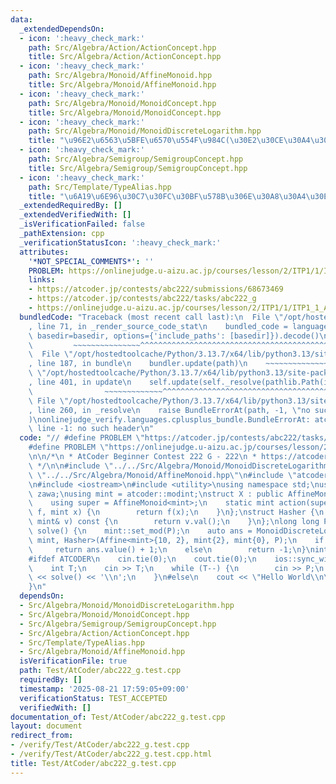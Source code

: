 ```yaml
---
data:
  _extendedDependsOn:
  - icon: ':heavy_check_mark:'
    path: Src/Algebra/Action/ActionConcept.hpp
    title: Src/Algebra/Action/ActionConcept.hpp
  - icon: ':heavy_check_mark:'
    path: Src/Algebra/Monoid/AffineMonoid.hpp
    title: Src/Algebra/Monoid/AffineMonoid.hpp
  - icon: ':heavy_check_mark:'
    path: Src/Algebra/Monoid/MonoidConcept.hpp
    title: Src/Algebra/Monoid/MonoidConcept.hpp
  - icon: ':heavy_check_mark:'
    path: Src/Algebra/Monoid/MonoidDiscreteLogarithm.hpp
    title: "\u96E2\u6563\u5BFE\u6570\u554F\u984C(\u30E2\u30CE\u30A4\u30C9)"
  - icon: ':heavy_check_mark:'
    path: Src/Algebra/Semigroup/SemigroupConcept.hpp
    title: Src/Algebra/Semigroup/SemigroupConcept.hpp
  - icon: ':heavy_check_mark:'
    path: Src/Template/TypeAlias.hpp
    title: "\u6A19\u6E96\u30C7\u30FC\u30BF\u578B\u306E\u30A8\u30A4\u30EA\u30A2\u30B9"
  _extendedRequiredBy: []
  _extendedVerifiedWith: []
  _isVerificationFailed: false
  _pathExtension: cpp
  _verificationStatusIcon: ':heavy_check_mark:'
  attributes:
    '*NOT_SPECIAL_COMMENTS*': ''
    PROBLEM: https://onlinejudge.u-aizu.ac.jp/courses/lesson/2/ITP1/1/ITP1_1_A
    links:
    - https://atcoder.jp/contests/abc222/submissions/68673469
    - https://atcoder.jp/contests/abc222/tasks/abc222_g
    - https://onlinejudge.u-aizu.ac.jp/courses/lesson/2/ITP1/1/ITP1_1_A
  bundledCode: "Traceback (most recent call last):\n  File \"/opt/hostedtoolcache/Python/3.13.7/x64/lib/python3.13/site-packages/onlinejudge_verify/documentation/build.py\"\
    , line 71, in _render_source_code_stat\n    bundled_code = language.bundle(stat.path,\
    \ basedir=basedir, options={'include_paths': [basedir]}).decode()\n          \
    \         ~~~~~~~~~~~~~~~^^^^^^^^^^^^^^^^^^^^^^^^^^^^^^^^^^^^^^^^^^^^^^^^^^^^^^^^^^^^^^^^^^\n\
    \  File \"/opt/hostedtoolcache/Python/3.13.7/x64/lib/python3.13/site-packages/onlinejudge_verify/languages/cplusplus.py\"\
    , line 187, in bundle\n    bundler.update(path)\n    ~~~~~~~~~~~~~~^^^^^^\n  File\
    \ \"/opt/hostedtoolcache/Python/3.13.7/x64/lib/python3.13/site-packages/onlinejudge_verify/languages/cplusplus_bundle.py\"\
    , line 401, in update\n    self.update(self._resolve(pathlib.Path(included), included_from=path))\n\
    \                ~~~~~~~~~~~~~^^^^^^^^^^^^^^^^^^^^^^^^^^^^^^^^^^^^^^^^^^^^\n \
    \ File \"/opt/hostedtoolcache/Python/3.13.7/x64/lib/python3.13/site-packages/onlinejudge_verify/languages/cplusplus_bundle.py\"\
    , line 260, in _resolve\n    raise BundleErrorAt(path, -1, \"no such header\"\
    )\nonlinejudge_verify.languages.cplusplus_bundle.BundleErrorAt: atcoder/modint:\
    \ line -1: no such header\n"
  code: "// #define PROBLEM \"https://atcoder.jp/contests/abc222/tasks/abc222_g\"\n\
    #define PROBLEM \"https://onlinejudge.u-aizu.ac.jp/courses/lesson/2/ITP1/1/ITP1_1_A\"\
    \n\n/*\n * AtCoder Beginner Contest 222 G - 222\n * https://atcoder.jp/contests/abc222/submissions/68673469\n\
    \ */\n\n#include \"../../Src/Algebra/Monoid/MonoidDiscreteLogarithm.hpp\"\n#include\
    \ \"../../Src/Algebra/Monoid/AffineMonoid.hpp\"\n#include \"atcoder/modint\"\n\
    \n#include <iostream>\n#include <utility>\nusing namespace std;\nusing namespace\
    \ zawa;\nusing mint = atcoder::modint;\nstruct X : public AffineMonoid<mint> {\n\
    \    using super = AffineMonoid<mint>;\n    static mint action(super::Element\
    \ f, mint x) {\n        return f(x);\n    }\n};\nstruct Hasher {\n    size_t operator()(const\
    \ mint& v) const {\n        return v.val();\n    }\n};\nlong long P;\nlong long\
    \ solve() {\n    mint::set_mod(P);\n    auto ans = MonoidDiscreteLogarithm<X,\
    \ mint, Hasher>(Affine<mint>{10, 2}, mint{2}, mint{0}, P);\n    if (ans)\n   \
    \     return ans.value() + 1;\n    else\n        return -1;\n}\nint main() {\n\
    #ifdef ATCODER\n    cin.tie(0);\n    cout.tie(0);\n    ios::sync_with_stdio(0);\n\
    \    int T;\n    cin >> T;\n    while (T--) {\n        cin >> P;\n        cout\
    \ << solve() << '\\n';\n    }\n#else\n    cout << \"Hello World\\n\";\n#endif\n\
    }\n"
  dependsOn:
  - Src/Algebra/Monoid/MonoidDiscreteLogarithm.hpp
  - Src/Algebra/Monoid/MonoidConcept.hpp
  - Src/Algebra/Semigroup/SemigroupConcept.hpp
  - Src/Algebra/Action/ActionConcept.hpp
  - Src/Template/TypeAlias.hpp
  - Src/Algebra/Monoid/AffineMonoid.hpp
  isVerificationFile: true
  path: Test/AtCoder/abc222_g.test.cpp
  requiredBy: []
  timestamp: '2025-08-21 17:59:05+09:00'
  verificationStatus: TEST_ACCEPTED
  verifiedWith: []
documentation_of: Test/AtCoder/abc222_g.test.cpp
layout: document
redirect_from:
- /verify/Test/AtCoder/abc222_g.test.cpp
- /verify/Test/AtCoder/abc222_g.test.cpp.html
title: Test/AtCoder/abc222_g.test.cpp
---
```

